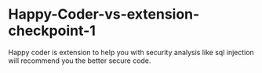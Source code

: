 # Happy-Coder-vs-extension-checkpoint-1
Happy coder is extension to help you with security analysis like sql injection will recommend you the better secure code.
